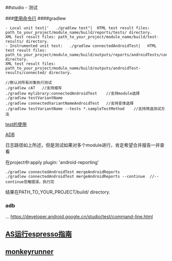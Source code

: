
##studio - 测试

###[使用命令行](https://developer.android.google.cn/studio/test/command-line.html)
####gradlew
```
- Local unit test|'   ./gradlew test"|  HTML test result files: path_to_your_project/module_name/build/reports/tests/ directory.
XML test result files: path_to_your_project/module_name/build/test-results/ directory.
- Instrumented unit test:   ./gradlew connectedAndroidTest|   HTML test result files: path_to_your_project/module_name/build/outputs/reports/androidTests/connected/ directory.
XML test result files: path_to_your_project/module_name/build/outputs/androidTest-results/connected/ directory.

//默认对所有对象执行测试
./gradlew cAT	//支持缩写
./gradlew mylibrary:connectedAndroidTest	//支持module选择
./gradlew testVariantName
./gradlew connectedVariantNameAndroidTest	//支持变体选择
./gradlew testVariantName --tests *.sampleTestMethod	//支持筛选测试方法
```
[test的使用](https://docs.gradle.org/current/userguide/java_plugin.html#test_filtering)

[ADB](https://developer.android.google.cn/studio/command-line/adb.html)

日志路径如上所述，但是测试如果对多个module进行，肯定希望合并报告一并查看

在project中:apply plugin: 'android-reporting'

	./gradlew connectedAndroidTest mergeAndroidReports
	./gradlew connectedAndroidTest mergeAndroidReports --continue  //--continue忽略错误，执行完
结果在PATH_TO_YOUR_PROJECT/build/ directory.
### adb
...
https://developer.android.google.cn/studio/test/command-line.html

## [AS运行espresso指南](https://developer.android.google.cn/studio/test/espresso-test-recorder.html)
## [monkeyrunner](https://developer.android.google.cn/studio/test/monkeyrunner/index.html)